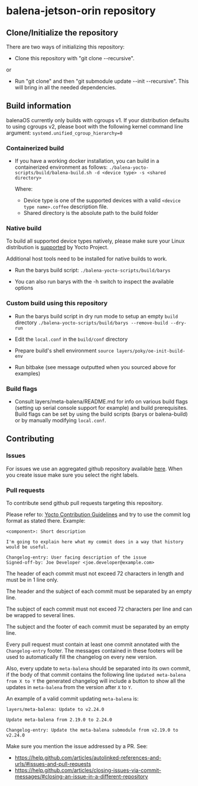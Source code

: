 #  balena-jetson-orin repository

## Clone/Initialize the repository

There are two ways of initializing this repository:
* Clone this repository with "git clone --recursive".

or

* Run "git clone" and then "git submodule update --init --recursive". This will bring in all the needed dependencies.

## Build information

balenaOS currently only builds with cgroups v1. If your distribution defaults
to using cgroups v2, please boot with the following kernel command line
argument:
`systemd.unified_cgroup_hierarchy=0`

### Containerized build

* If you have a working docker installation, you can build in a containerized
  environment as follows:
  `./balena-yocto-scripts/build/balena-build.sh -d <device type> -s <shared directory>`

  Where:
    * Device type is one of the supported devices with a valid `<device type name>.coffee` description file.
    * Shared directory is the absolute path to the build folder

### Native build

To build all supported device types natively, please make sure your Linux
distribution is [supported](https://docs.yoctoproject.org/singleindex.html#supported-linux-distributions) by Yocto Project.

Additional host tools need to be installed for native builds to work.

* Run the barys build script:
  `./balena-yocto-scripts/build/barys`

* You can also run barys with the -h switch to inspect the available options

### Custom build using this repository

* Run the barys build script in dry run mode to setup an empty `build` directory
    `./balena-yocto-scripts/build/barys --remove-build --dry-run`

* Edit the `local.conf` in the `build/conf` directory

* Prepare build's shell environment
    `source layers/poky/oe-init-build-env`

* Run bitbake (see message outputted when you sourced above for examples)

### Build flags

* Consult layers/meta-balena/README.md for info on various build flags (setting
up serial console support for example) and build prerequisites. Build flags can
be set by using the build scripts (barys or balena-build) or by manually
modifying `local.conf`.

## Contributing

### Issues

For issues we use an aggregated github repository available [here](https://github.com/balena-os/balenaos/issues). When you create issue make sure you select the right labels.

### Pull requests

To contribute send github pull requests targeting this repository.

Please refer to: [Yocto Contribution Guidelines](https://wiki.yoctoproject.org/wiki/Contribution_Guidelines#General_Information) and try to use the commit log format as stated there. Example:
```
<component>: Short description

I'm going to explain here what my commit does in a way that history
would be useful.

Changelog-entry: User facing description of the issue
Signed-off-by: Joe Developer <joe.developer@example.com>
```

The header of each commit must not exceed 72 characters in length and must be in 1 line only.

The header and the subject of each commit must be separated by an empty line.

The subject of each commit must not exceed 72 characters per line and can be wrapped to several lines.

The subject and the footer of each commit must be separated by an empty line.

Every pull request must contain at least one commit annotated with the `Changelog-entry` footer. The messages contained in these footers will be used to automatically fill the changelog on every new version.

Also, every update to `meta-balena` should be separated into its own commit, if the body of that commit contains the following line `Updated meta-balena from X to Y` the generated changelog will include a button to show all the updates in `meta-balena` from the version after `X` to `Y`.

An example of a valid commit updating `meta-balena` is:

```
layers/meta-balena: Update to v2.24.0

Update meta-balena from 2.19.0 to 2.24.0

Changelog-entry: Update the meta-balena submodule from v2.19.0 to v2.24.0
```

Make sure you mention the issue addressed by a PR. See:
* https://help.github.com/articles/autolinked-references-and-urls/#issues-and-pull-requests
* https://help.github.com/articles/closing-issues-via-commit-messages/#closing-an-issue-in-a-different-repository
